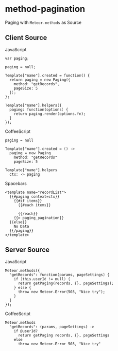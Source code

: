 # method-pagination

Paging with `Meteor.methods` as Source

## Client Source

JavaScript

```
var paging;

paging = null;

Template["name"].created = function() {
  return paging = new Paging({
    method: "getRecords",
    pageSize: 5
  });
};

Template["name"].helpers({
  paging: function(options) {
    return paging.render(options.fn);
  }
});
```

CoffeeScript

```
paging = null

Template["name"].created = () ->
  paging = new Paging
    method: "getRecords"
    pageSize: 5

Template["name"].helpers
  ctx: -> paging
```

Spacebars

```
<template name="recordList">
  {{#paging context=ctx}}
    {{#if items}}
      {{#each items}}
        
      {{/each}}
    {{> paging_pagination}}
  {{else}}
    No Data
  {{/paging}}
</template>
```

## Server Source

JavaScript

```
Meteor.methods({
  "getRecords": function(params, pageSettings) {
    if (this.userId != null) {
      return getPaging(records, {}, pageSettings);
    } else {
      throw new Meteor.Error(503, "Nice try");
    }
  }
});
```

CoffeeScript

```
Meteor.methods
  "getRecords": (params, pageSettings) ->
    if @userId?
      return getPaging records, {}, pageSettings
    else
      throw new Meteor.Error 503, "Nice try"
```
